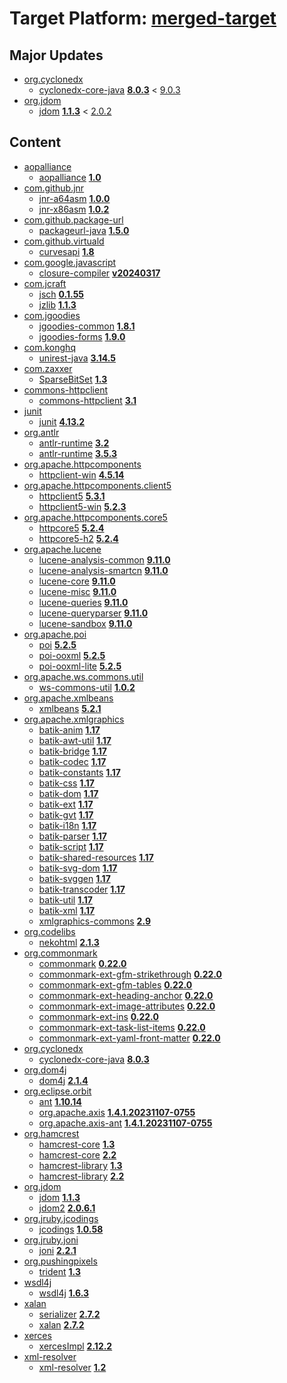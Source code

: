 # Target Platform: [merged-target](https://github.com/eclipse-orbit/orbit-simrel/blob/main/maven-bnd/tp/MavenBND.target)

## Major Updates
 - [org.cyclonedx](https://repo1.maven.org/maven2/org/cyclonedx/)
    - [cyclonedx-core-java](https://repo1.maven.org/maven2/org/cyclonedx/cyclonedx-core-java/) **[8.0.3](https://repo1.maven.org/maven2/org/cyclonedx/cyclonedx-core-java/8.0.3)** < [9.0.3](https://repo1.maven.org/maven2/org/cyclonedx/cyclonedx-core-java/9.0.3/)
 - [org.jdom](https://repo1.maven.org/maven2/org/jdom/)
    - [jdom](https://repo1.maven.org/maven2/org/jdom/jdom/) **[1.1.3](https://repo1.maven.org/maven2/org/jdom/jdom/1.1.3)** < [2.0.2](https://repo1.maven.org/maven2/org/jdom/jdom/2.0.2/)

## Content
 - [aopalliance](https://repo1.maven.org/maven2/aopalliance/)
    - [aopalliance](https://repo1.maven.org/maven2/aopalliance/aopalliance/) **[1.0](https://repo1.maven.org/maven2/aopalliance/aopalliance/1.0)**
 - [com.github.jnr](https://repo1.maven.org/maven2/com/github/jnr/)
    - [jnr-a64asm](https://repo1.maven.org/maven2/com/github/jnr/jnr-a64asm/) **[1.0.0](https://repo1.maven.org/maven2/com/github/jnr/jnr-a64asm/1.0.0)**
    - [jnr-x86asm](https://repo1.maven.org/maven2/com/github/jnr/jnr-x86asm/) **[1.0.2](https://repo1.maven.org/maven2/com/github/jnr/jnr-x86asm/1.0.2)**
 - [com.github.package-url](https://repo1.maven.org/maven2/com/github/package-url/)
    - [packageurl-java](https://repo1.maven.org/maven2/com/github/package-url/packageurl-java/) **[1.5.0](https://repo1.maven.org/maven2/com/github/package-url/packageurl-java/1.5.0)**
 - [com.github.virtuald](https://repo1.maven.org/maven2/com/github/virtuald/)
    - [curvesapi](https://repo1.maven.org/maven2/com/github/virtuald/curvesapi/) **[1.8](https://repo1.maven.org/maven2/com/github/virtuald/curvesapi/1.8)**
 - [com.google.javascript](https://repo1.maven.org/maven2/com/google/javascript/)
    - [closure-compiler](https://repo1.maven.org/maven2/com/google/javascript/closure-compiler/) **[v20240317](https://repo1.maven.org/maven2/com/google/javascript/closure-compiler/v20240317)**
 - [com.jcraft](https://repo1.maven.org/maven2/com/jcraft/)
    - [jsch](https://repo1.maven.org/maven2/com/jcraft/jsch/) **[0.1.55](https://repo1.maven.org/maven2/com/jcraft/jsch/0.1.55)**
    - [jzlib](https://repo1.maven.org/maven2/com/jcraft/jzlib/) **[1.1.3](https://repo1.maven.org/maven2/com/jcraft/jzlib/1.1.3)**
 - [com.jgoodies](https://repo1.maven.org/maven2/com/jgoodies/)
    - [jgoodies-common](https://repo1.maven.org/maven2/com/jgoodies/jgoodies-common/) **[1.8.1](https://repo1.maven.org/maven2/com/jgoodies/jgoodies-common/1.8.1)**
    - [jgoodies-forms](https://repo1.maven.org/maven2/com/jgoodies/jgoodies-forms/) **[1.9.0](https://repo1.maven.org/maven2/com/jgoodies/jgoodies-forms/1.9.0)**
 - [com.konghq](https://repo1.maven.org/maven2/com/konghq/)
    - [unirest-java](https://repo1.maven.org/maven2/com/konghq/unirest-java/) **[3.14.5](https://repo1.maven.org/maven2/com/konghq/unirest-java/3.14.5)**
 - [com.zaxxer](https://repo1.maven.org/maven2/com/zaxxer/)
    - [SparseBitSet](https://repo1.maven.org/maven2/com/zaxxer/SparseBitSet/) **[1.3](https://repo1.maven.org/maven2/com/zaxxer/SparseBitSet/1.3)**
 - [commons-httpclient](https://repo1.maven.org/maven2/commons-httpclient/)
    - [commons-httpclient](https://repo1.maven.org/maven2/commons-httpclient/commons-httpclient/) **[3.1](https://repo1.maven.org/maven2/commons-httpclient/commons-httpclient/3.1)**
 - [junit](https://repo1.maven.org/maven2/junit/)
    - [junit](https://repo1.maven.org/maven2/junit/junit/) **[4.13.2](https://repo1.maven.org/maven2/junit/junit/4.13.2)**
 - [org.antlr](https://repo1.maven.org/maven2/org/antlr/)
    - [antlr-runtime](https://repo1.maven.org/maven2/org/antlr/antlr-runtime/) **[3.2](https://repo1.maven.org/maven2/org/antlr/antlr-runtime/3.2)**
    - [antlr-runtime](https://repo1.maven.org/maven2/org/antlr/antlr-runtime/) **[3.5.3](https://repo1.maven.org/maven2/org/antlr/antlr-runtime/3.5.3)**
 - [org.apache.httpcomponents](https://repo1.maven.org/maven2/org/apache/httpcomponents/)
    - [httpclient-win](https://repo1.maven.org/maven2/org/apache/httpcomponents/httpclient-win/) **[4.5.14](https://repo1.maven.org/maven2/org/apache/httpcomponents/httpclient-win/4.5.14)**
 - [org.apache.httpcomponents.client5](https://repo1.maven.org/maven2/org/apache/httpcomponents/client5/)
    - [httpclient5](https://repo1.maven.org/maven2/org/apache/httpcomponents/client5/httpclient5/) **[5.3.1](https://repo1.maven.org/maven2/org/apache/httpcomponents/client5/httpclient5/5.3.1)**
    - [httpclient5-win](https://repo1.maven.org/maven2/org/apache/httpcomponents/client5/httpclient5-win/) **[5.2.3](https://repo1.maven.org/maven2/org/apache/httpcomponents/client5/httpclient5-win/5.2.3)**
 - [org.apache.httpcomponents.core5](https://repo1.maven.org/maven2/org/apache/httpcomponents/core5/)
    - [httpcore5](https://repo1.maven.org/maven2/org/apache/httpcomponents/core5/httpcore5/) **[5.2.4](https://repo1.maven.org/maven2/org/apache/httpcomponents/core5/httpcore5/5.2.4)**
    - [httpcore5-h2](https://repo1.maven.org/maven2/org/apache/httpcomponents/core5/httpcore5-h2/) **[5.2.4](https://repo1.maven.org/maven2/org/apache/httpcomponents/core5/httpcore5-h2/5.2.4)**
 - [org.apache.lucene](https://repo1.maven.org/maven2/org/apache/lucene/)
    - [lucene-analysis-common](https://repo1.maven.org/maven2/org/apache/lucene/lucene-analysis-common/) **[9.11.0](https://repo1.maven.org/maven2/org/apache/lucene/lucene-analysis-common/9.11.0)**
    - [lucene-analysis-smartcn](https://repo1.maven.org/maven2/org/apache/lucene/lucene-analysis-smartcn/) **[9.11.0](https://repo1.maven.org/maven2/org/apache/lucene/lucene-analysis-smartcn/9.11.0)**
    - [lucene-core](https://repo1.maven.org/maven2/org/apache/lucene/lucene-core/) **[9.11.0](https://repo1.maven.org/maven2/org/apache/lucene/lucene-core/9.11.0)**
    - [lucene-misc](https://repo1.maven.org/maven2/org/apache/lucene/lucene-misc/) **[9.11.0](https://repo1.maven.org/maven2/org/apache/lucene/lucene-misc/9.11.0)**
    - [lucene-queries](https://repo1.maven.org/maven2/org/apache/lucene/lucene-queries/) **[9.11.0](https://repo1.maven.org/maven2/org/apache/lucene/lucene-queries/9.11.0)**
    - [lucene-queryparser](https://repo1.maven.org/maven2/org/apache/lucene/lucene-queryparser/) **[9.11.0](https://repo1.maven.org/maven2/org/apache/lucene/lucene-queryparser/9.11.0)**
    - [lucene-sandbox](https://repo1.maven.org/maven2/org/apache/lucene/lucene-sandbox/) **[9.11.0](https://repo1.maven.org/maven2/org/apache/lucene/lucene-sandbox/9.11.0)**
 - [org.apache.poi](https://repo1.maven.org/maven2/org/apache/poi/)
    - [poi](https://repo1.maven.org/maven2/org/apache/poi/poi/) **[5.2.5](https://repo1.maven.org/maven2/org/apache/poi/poi/5.2.5)**
    - [poi-ooxml](https://repo1.maven.org/maven2/org/apache/poi/poi-ooxml/) **[5.2.5](https://repo1.maven.org/maven2/org/apache/poi/poi-ooxml/5.2.5)**
    - [poi-ooxml-lite](https://repo1.maven.org/maven2/org/apache/poi/poi-ooxml-lite/) **[5.2.5](https://repo1.maven.org/maven2/org/apache/poi/poi-ooxml-lite/5.2.5)**
 - [org.apache.ws.commons.util](https://repo1.maven.org/maven2/org/apache/ws/commons/util/)
    - [ws-commons-util](https://repo1.maven.org/maven2/org/apache/ws/commons/util/ws-commons-util/) **[1.0.2](https://repo1.maven.org/maven2/org/apache/ws/commons/util/ws-commons-util/1.0.2)**
 - [org.apache.xmlbeans](https://repo1.maven.org/maven2/org/apache/xmlbeans/)
    - [xmlbeans](https://repo1.maven.org/maven2/org/apache/xmlbeans/xmlbeans/) **[5.2.1](https://repo1.maven.org/maven2/org/apache/xmlbeans/xmlbeans/5.2.1)**
 - [org.apache.xmlgraphics](https://repo1.maven.org/maven2/org/apache/xmlgraphics/)
    - [batik-anim](https://repo1.maven.org/maven2/org/apache/xmlgraphics/batik-anim/) **[1.17](https://repo1.maven.org/maven2/org/apache/xmlgraphics/batik-anim/1.17)**
    - [batik-awt-util](https://repo1.maven.org/maven2/org/apache/xmlgraphics/batik-awt-util/) **[1.17](https://repo1.maven.org/maven2/org/apache/xmlgraphics/batik-awt-util/1.17)**
    - [batik-bridge](https://repo1.maven.org/maven2/org/apache/xmlgraphics/batik-bridge/) **[1.17](https://repo1.maven.org/maven2/org/apache/xmlgraphics/batik-bridge/1.17)**
    - [batik-codec](https://repo1.maven.org/maven2/org/apache/xmlgraphics/batik-codec/) **[1.17](https://repo1.maven.org/maven2/org/apache/xmlgraphics/batik-codec/1.17)**
    - [batik-constants](https://repo1.maven.org/maven2/org/apache/xmlgraphics/batik-constants/) **[1.17](https://repo1.maven.org/maven2/org/apache/xmlgraphics/batik-constants/1.17)**
    - [batik-css](https://repo1.maven.org/maven2/org/apache/xmlgraphics/batik-css/) **[1.17](https://repo1.maven.org/maven2/org/apache/xmlgraphics/batik-css/1.17)**
    - [batik-dom](https://repo1.maven.org/maven2/org/apache/xmlgraphics/batik-dom/) **[1.17](https://repo1.maven.org/maven2/org/apache/xmlgraphics/batik-dom/1.17)**
    - [batik-ext](https://repo1.maven.org/maven2/org/apache/xmlgraphics/batik-ext/) **[1.17](https://repo1.maven.org/maven2/org/apache/xmlgraphics/batik-ext/1.17)**
    - [batik-gvt](https://repo1.maven.org/maven2/org/apache/xmlgraphics/batik-gvt/) **[1.17](https://repo1.maven.org/maven2/org/apache/xmlgraphics/batik-gvt/1.17)**
    - [batik-i18n](https://repo1.maven.org/maven2/org/apache/xmlgraphics/batik-i18n/) **[1.17](https://repo1.maven.org/maven2/org/apache/xmlgraphics/batik-i18n/1.17)**
    - [batik-parser](https://repo1.maven.org/maven2/org/apache/xmlgraphics/batik-parser/) **[1.17](https://repo1.maven.org/maven2/org/apache/xmlgraphics/batik-parser/1.17)**
    - [batik-script](https://repo1.maven.org/maven2/org/apache/xmlgraphics/batik-script/) **[1.17](https://repo1.maven.org/maven2/org/apache/xmlgraphics/batik-script/1.17)**
    - [batik-shared-resources](https://repo1.maven.org/maven2/org/apache/xmlgraphics/batik-shared-resources/) **[1.17](https://repo1.maven.org/maven2/org/apache/xmlgraphics/batik-shared-resources/1.17)**
    - [batik-svg-dom](https://repo1.maven.org/maven2/org/apache/xmlgraphics/batik-svg-dom/) **[1.17](https://repo1.maven.org/maven2/org/apache/xmlgraphics/batik-svg-dom/1.17)**
    - [batik-svggen](https://repo1.maven.org/maven2/org/apache/xmlgraphics/batik-svggen/) **[1.17](https://repo1.maven.org/maven2/org/apache/xmlgraphics/batik-svggen/1.17)**
    - [batik-transcoder](https://repo1.maven.org/maven2/org/apache/xmlgraphics/batik-transcoder/) **[1.17](https://repo1.maven.org/maven2/org/apache/xmlgraphics/batik-transcoder/1.17)**
    - [batik-util](https://repo1.maven.org/maven2/org/apache/xmlgraphics/batik-util/) **[1.17](https://repo1.maven.org/maven2/org/apache/xmlgraphics/batik-util/1.17)**
    - [batik-xml](https://repo1.maven.org/maven2/org/apache/xmlgraphics/batik-xml/) **[1.17](https://repo1.maven.org/maven2/org/apache/xmlgraphics/batik-xml/1.17)**
    - [xmlgraphics-commons](https://repo1.maven.org/maven2/org/apache/xmlgraphics/xmlgraphics-commons/) **[2.9](https://repo1.maven.org/maven2/org/apache/xmlgraphics/xmlgraphics-commons/2.9)**
 - [org.codelibs](https://repo1.maven.org/maven2/org/codelibs/)
    - [nekohtml](https://repo1.maven.org/maven2/org/codelibs/nekohtml/) **[2.1.3](https://repo1.maven.org/maven2/org/codelibs/nekohtml/2.1.3)**
 - [org.commonmark](https://repo1.maven.org/maven2/org/commonmark/)
    - [commonmark](https://repo1.maven.org/maven2/org/commonmark/commonmark/) **[0.22.0](https://repo1.maven.org/maven2/org/commonmark/commonmark/0.22.0)**
    - [commonmark-ext-gfm-strikethrough](https://repo1.maven.org/maven2/org/commonmark/commonmark-ext-gfm-strikethrough/) **[0.22.0](https://repo1.maven.org/maven2/org/commonmark/commonmark-ext-gfm-strikethrough/0.22.0)**
    - [commonmark-ext-gfm-tables](https://repo1.maven.org/maven2/org/commonmark/commonmark-ext-gfm-tables/) **[0.22.0](https://repo1.maven.org/maven2/org/commonmark/commonmark-ext-gfm-tables/0.22.0)**
    - [commonmark-ext-heading-anchor](https://repo1.maven.org/maven2/org/commonmark/commonmark-ext-heading-anchor/) **[0.22.0](https://repo1.maven.org/maven2/org/commonmark/commonmark-ext-heading-anchor/0.22.0)**
    - [commonmark-ext-image-attributes](https://repo1.maven.org/maven2/org/commonmark/commonmark-ext-image-attributes/) **[0.22.0](https://repo1.maven.org/maven2/org/commonmark/commonmark-ext-image-attributes/0.22.0)**
    - [commonmark-ext-ins](https://repo1.maven.org/maven2/org/commonmark/commonmark-ext-ins/) **[0.22.0](https://repo1.maven.org/maven2/org/commonmark/commonmark-ext-ins/0.22.0)**
    - [commonmark-ext-task-list-items](https://repo1.maven.org/maven2/org/commonmark/commonmark-ext-task-list-items/) **[0.22.0](https://repo1.maven.org/maven2/org/commonmark/commonmark-ext-task-list-items/0.22.0)**
    - [commonmark-ext-yaml-front-matter](https://repo1.maven.org/maven2/org/commonmark/commonmark-ext-yaml-front-matter/) **[0.22.0](https://repo1.maven.org/maven2/org/commonmark/commonmark-ext-yaml-front-matter/0.22.0)**
 - [org.cyclonedx](https://repo1.maven.org/maven2/org/cyclonedx/)
    - [cyclonedx-core-java](https://repo1.maven.org/maven2/org/cyclonedx/cyclonedx-core-java/) **[8.0.3](https://repo1.maven.org/maven2/org/cyclonedx/cyclonedx-core-java/8.0.3)**
 - [org.dom4j](https://repo1.maven.org/maven2/org/dom4j/)
    - [dom4j](https://repo1.maven.org/maven2/org/dom4j/dom4j/) **[2.1.4](https://repo1.maven.org/maven2/org/dom4j/dom4j/2.1.4)**
 - [org.eclipse.orbit](https://repo.eclipse.org/content/repositories/orbit-approved-artifacts/org/eclipse/orbit/)
    - [ant](https://repo.eclipse.org/content/repositories/orbit-approved-artifacts/org/eclipse/orbit/ant/) **[1.10.14](https://repo.eclipse.org/content/repositories/orbit-approved-artifacts/org/eclipse/orbit/ant/1.10.14)**
    - [org.apache.axis](https://repo.eclipse.org/content/repositories/orbit-approved-artifacts/org/eclipse/orbit/org.apache.axis/) **[1.4.1.20231107-0755](https://repo.eclipse.org/content/repositories/orbit-approved-artifacts/org/eclipse/orbit/org.apache.axis/1.4.1.20231107-0755)**
    - [org.apache.axis-ant](https://repo.eclipse.org/content/repositories/orbit-approved-artifacts/org/eclipse/orbit/org.apache.axis-ant/) **[1.4.1.20231107-0755](https://repo.eclipse.org/content/repositories/orbit-approved-artifacts/org/eclipse/orbit/org.apache.axis-ant/1.4.1.20231107-0755)**
 - [org.hamcrest](https://repo1.maven.org/maven2/org/hamcrest/)
    - [hamcrest-core](https://repo1.maven.org/maven2/org/hamcrest/hamcrest-core/) **[1.3](https://repo1.maven.org/maven2/org/hamcrest/hamcrest-core/1.3)**
    - [hamcrest-core](https://repo1.maven.org/maven2/org/hamcrest/hamcrest-core/) **[2.2](https://repo1.maven.org/maven2/org/hamcrest/hamcrest-core/2.2)**
    - [hamcrest-library](https://repo1.maven.org/maven2/org/hamcrest/hamcrest-library/) **[1.3](https://repo1.maven.org/maven2/org/hamcrest/hamcrest-library/1.3)**
    - [hamcrest-library](https://repo1.maven.org/maven2/org/hamcrest/hamcrest-library/) **[2.2](https://repo1.maven.org/maven2/org/hamcrest/hamcrest-library/2.2)**
 - [org.jdom](https://repo1.maven.org/maven2/org/jdom/)
    - [jdom](https://repo1.maven.org/maven2/org/jdom/jdom/) **[1.1.3](https://repo1.maven.org/maven2/org/jdom/jdom/1.1.3)**
    - [jdom2](https://repo1.maven.org/maven2/org/jdom/jdom2/) **[2.0.6.1](https://repo1.maven.org/maven2/org/jdom/jdom2/2.0.6.1)**
 - [org.jruby.jcodings](https://repo1.maven.org/maven2/org/jruby/jcodings/)
    - [jcodings](https://repo1.maven.org/maven2/org/jruby/jcodings/jcodings/) **[1.0.58](https://repo1.maven.org/maven2/org/jruby/jcodings/jcodings/1.0.58)**
 - [org.jruby.joni](https://repo1.maven.org/maven2/org/jruby/joni/)
    - [joni](https://repo1.maven.org/maven2/org/jruby/joni/joni/) **[2.2.1](https://repo1.maven.org/maven2/org/jruby/joni/joni/2.2.1)**
 - [org.pushingpixels](https://repo1.maven.org/maven2/org/pushingpixels/)
    - [trident](https://repo1.maven.org/maven2/org/pushingpixels/trident/) **[1.3](https://repo1.maven.org/maven2/org/pushingpixels/trident/1.3)**
 - [wsdl4j](https://repo1.maven.org/maven2/wsdl4j/)
    - [wsdl4j](https://repo1.maven.org/maven2/wsdl4j/wsdl4j/) **[1.6.3](https://repo1.maven.org/maven2/wsdl4j/wsdl4j/1.6.3)**
 - [xalan](https://repo1.maven.org/maven2/xalan/)
    - [serializer](https://repo1.maven.org/maven2/xalan/serializer/) **[2.7.2](https://repo1.maven.org/maven2/xalan/serializer/2.7.2)**
    - [xalan](https://repo1.maven.org/maven2/xalan/xalan/) **[2.7.2](https://repo1.maven.org/maven2/xalan/xalan/2.7.2)**
 - [xerces](https://repo1.maven.org/maven2/xerces/)
    - [xercesImpl](https://repo1.maven.org/maven2/xerces/xercesImpl/) **[2.12.2](https://repo1.maven.org/maven2/xerces/xercesImpl/2.12.2)**
 - [xml-resolver](https://repo1.maven.org/maven2/xml-resolver/)
    - [xml-resolver](https://repo1.maven.org/maven2/xml-resolver/xml-resolver/) **[1.2](https://repo1.maven.org/maven2/xml-resolver/xml-resolver/1.2)**
